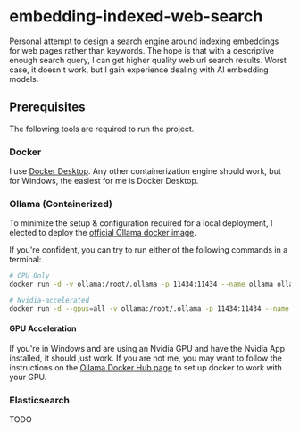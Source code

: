 # embedding-indexed-web-search
Personal attempt to design a search engine around indexing embeddings for web pages rather than keywords. The hope is that with a descriptive enough search query, I can get higher quality web url search results. Worst case, it doesn't work, but I gain experience dealing with AI embedding models.

## Prerequisites

The following tools are required to run the project.

### Docker

I use [Docker Desktop](https://www.docker.com/products/docker-desktop/). Any other containerization engine should work, but for Windows, the easiest for me is Docker Desktop.

### Ollama (Containerized)

To minimize the setup & configuration required for a local deployment, I elected to deploy the [official Ollama docker image](https://hub.docker.com/r/ollama/ollama).

If you're confident, you can try to run either of the following commands in a terminal:

```sh
# CPU Only
docker run -d -v ollama:/root/.ollama -p 11434:11434 --name ollama ollama/ollama

# Nvidia-accelerated
docker run -d --gpus=all -v ollama:/root/.ollama -p 11434:11434 --name ollama ollama/ollama
```

#### GPU Acceleration

If you're in Windows and are using an Nvidia GPU and have the Nvidia App installed, it should just work. If you are not me, you may want to follow the instructions on the [Ollama Docker Hub page](https://hub.docker.com/r/ollama/ollama) to set up docker to work with your GPU.

### Elasticsearch

TODO